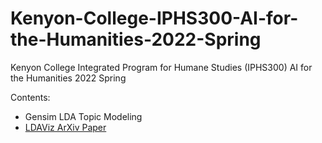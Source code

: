 # Kenyon-College-IPHS300-AI-for-the-Humanities-2022-Spring
Kenyon College Integrated Program for Humane Studies (IPHS300) AI for the Humanities 2022 Spring

Contents:
* Gensim LDA Topic Modeling
* <a href="https://aclanthology.org/W14-3110.pdf">LDAViz ArXiv Paper</a>